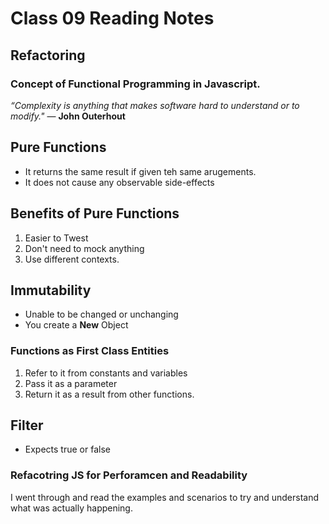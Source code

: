 # Class 09 Reading Notes
## Refactoring

### Concept of Functional Programming in Javascript. 

*“Complexity is anything that makes software hard to understand or to modify."* — **John Outerhout**

## Pure Functions
* It returns the same result if given teh same arugements. 
* It does not cause any observable side-effects

## Benefits of Pure Functions 
1. Easier to Twest
1. Don't need to mock anything
1. Use different contexts. 

## Immutability 
- Unable to be changed or unchanging
- You create a **New** Object


### Functions as First Class Entities
1. Refer to it from constants and variables
1. Pass it as a parameter
1. Return it as a result from other functions. 

## Filter
* Expects true or false

### Refacotring JS for Perforamcen and Readability 
I went through and read the examples and scenarios to try and understand what was actually happening. 
